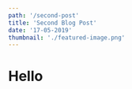 ```yaml
---
path: '/second-post'
title: 'Second Blog Post'
date: '17-05-2019'
thumbnail: './featured-image.png'
---
```


# Hello
